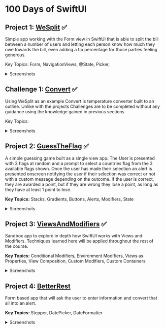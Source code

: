 # 100 Days of SwiftUI

## Project 1: [WeSplit](https://github.com/tiannahenrylewis/100DaysOfSwiftUI/tree/master/WeSplit) :white_check_mark:  
Simple app working with the Form view in SwiftUI that is able to split the bill between a number of users and letting each person know how much they owe towards the bill, even adding a tip percentage for those parties feeling generous.

Key Topics: Form, NavigationViews, @State, Picker, 

<details>
  <summary>Screenshots</summary>  
  
  ![WeSplit Screenshot Images](https://user-images.githubusercontent.com/40465736/86192912-a4fee980-bb18-11ea-9f9f-51c5530aaeb0.png)
  
</details>

## Challenge 1: [Convert](https://github.com/tiannahenrylewis/100DaysOfSwiftUI/tree/master/Convert) :white_check_mark:    
Using WeSplit as an example Convert is temperature converter built to an outline. Unlike with the projects Challenges are to be completed without any guidance using the knowledge gained in previous sections.

Key Topics:  

<details>
  <summary>Screenshots</summary>
</details>

## Project 2: [GuessTheFlag](https://github.com/tiannahenrylewis/100DaysOfSwiftUI/tree/master/GuessTheFlag) :white_check_mark:  
A simple guessing game built as a single view app. The User is presented with 3 flags at random and a prompt to select a countries flag from the 3 available flags shown. Once the user has made their selection an alert is presented onscreen notifying the user if their selection was correct or not with a custom message depending on the outcome. If the user is correct, they are awarded a point, but if they are wrong they lose a point, as long as they have at least 1 point to lose.

**Key Topics:** Stacks, Gradients, Buttons, Alerts, Modifiers, State

<details>
  <summary>Screenshots</summary>  
  
  ![GuessTheFlag Screenshots](https://user-images.githubusercontent.com/40465736/86193143-3706f200-bb19-11ea-86f0-a6c180e56d65.png)
 
</details>  

## Project 3: [ViewsAndModifiers](https://github.com/tiannahenrylewis/100DaysOfSwiftUI/tree/master/ViewsAndModifiers) :white_check_mark:  
Sandbox app to explore in depth how SwiftUI works with Views and Modifiers. Techniques learned here will be applied throughout the rest of the course.

**Key Topics:**  Conditional Modifiers, Environment Modifiers, Views as Properties, View Composition, Custom Modifiers, Custom Containers

<details>
  <summary>Screenshots</summary>  
  
  ![ViewsAndModifiers Screenshots](https://user-images.githubusercontent.com/40465736/86193471-ffe51080-bb19-11ea-907f-6ecfe9ef9d89.png)
  
</details>  

## Project 4: [BetterRest]() 
Form based app that will ask the user to enter information and convert that all into an alert.

**Key Topics:**  Stepper, DatePicker, DateFormatter

<details>
  <summary>Screenshots</summary>  
</details>










